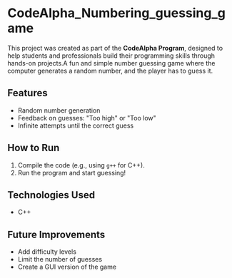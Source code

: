 # CodeAlpha_Numbering_guessing_game 
This project was created as part of the **CodeAlpha Program**, designed to help students and professionals build their programming skills through hands-on projects.A fun and simple number guessing game where the computer generates a random number, and the player has to guess it.

## Features
- Random number generation
- Feedback on guesses: "Too high" or "Too low"
- Infinite attempts until the correct guess

## How to Run 
1. Compile the code (e.g., using `g++` for C++).
2. Run the program and start guessing!

## Technologies Used
- C++

## Future Improvements
- Add difficulty levels
- Limit the number of guesses
- Create a GUI version of the game
